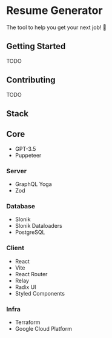 # Resume Generator

The tool to help you get your next job! 🚀

## Getting Started

TODO

## Contributing

TODO

## Stack

## Core

- GPT-3.5
- Puppeteer

### Server

- GraphQL Yoga
- Zod

### Database

- Slonik
- Slonik Dataloaders
- PostgreSQL

### Client

- React
- Vite
- React Router
- Relay
- Radix UI
- Styled Components

### Infra

- Terraform
- Google Cloud Platform